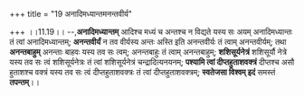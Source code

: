 +++
title = "19 अनादिमध्यान्तमनन्तवीर्य"

+++
।।11.19।। --,**अनादिमध्यान्तम्** आदिश्च मध्यं च अन्तश्च न विद्यते यस्य
सः अयम् अनादिमध्यान्तः तं त्वां अनादिमध्यान्तम्; **अनन्तवीर्यं** न तव
वीर्यस्य अन्तः अस्ति इति अनन्तवीर्यः तं त्वाम् अनन्तवीर्यम्; तथा
**अनन्तबाहुम्** अनन्ताः बाहवः यस्य तव सः त्वम्; अनन्तबाहुः तं त्वाम्
अनन्तबाहुम्; **शशिसूर्यनेत्रं** शशिसूर्यौ नेत्रे यस्य तव सः त्वं
शशिसूर्यनेत्रः तं त्वां शशिसूर्यनेत्रं चन्द्रादित्यनयनम्; **पश्यामि
त्वां दीप्तहुताशवक्त्रं** दीप्तश्च असौ हुताशश्च वक्त्रं यस्य तव सः त्वं
दीप्तहुताशवक्त्रः तं त्वां दीप्तहुताशवक्त्रम्; **स्वतेजसा विश्वम् इदं**
समस्तं **तपन्तम्**।।
